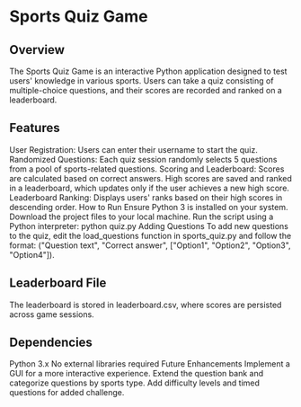 # Sports Quiz Game

## Overview
The Sports Quiz Game is an interactive Python application designed to test users' knowledge in various sports. Users can take a quiz consisting of multiple-choice questions, and their scores are recorded and ranked on a leaderboard.

## Features
User Registration: Users can enter their username to start the quiz.
Randomized Questions: Each quiz session randomly selects 5 questions from a pool of sports-related questions.
Scoring and Leaderboard: Scores are calculated based on correct answers. High scores are saved and ranked in a leaderboard, which updates only if the user achieves a new high score.
Leaderboard Ranking: Displays users' ranks based on their high scores in descending order.
How to Run
Ensure Python 3 is installed on your system.
Download the project files to your local machine.
Run the script using a Python interpreter: python quiz.py
Adding Questions
To add new questions to the quiz, edit the load_questions function in sports_quiz.py and follow the format: ("Question text", "Correct answer", ["Option1", "Option2", "Option3", "Option4"]).

## Leaderboard File
The leaderboard is stored in leaderboard.csv, where scores are persisted across game sessions.

## Dependencies
Python 3.x
No external libraries required
Future Enhancements
Implement a GUI for a more interactive experience.
Extend the question bank and categorize questions by sports type.
Add difficulty levels and timed questions for added challenge.
